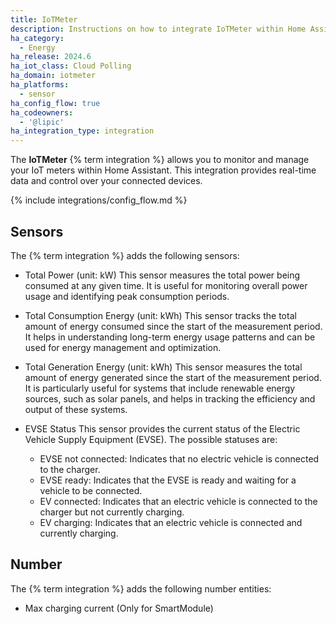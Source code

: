 ```yaml
---
title: IoTMeter
description: Instructions on how to integrate IoTMeter within Home Assistant.
ha_category:
  - Energy
ha_release: 2024.6
ha_iot_class: Cloud Polling
ha_domain: iotmeter
ha_platforms:
  - sensor
ha_config_flow: true
ha_codeowners:
  - '@lipic'
ha_integration_type: integration
---
```


The **IoTMeter** {% term integration %} allows you to monitor and manage your IoT meters within Home Assistant. This integration provides real-time data and control over your connected devices.

{% include integrations/config_flow.md %}

## Sensors

The {% term integration %} adds the following sensors:

- Total Power (unit: kW)
  This sensor measures the total power being consumed at any given time. It is useful for monitoring overall power usage and identifying peak consumption periods.

- Total Consumption Energy (unit: kWh)
  This sensor tracks the total amount of energy consumed since the start of the measurement period. It helps in understanding long-term energy usage patterns and can be used for energy management and optimization.

- Total Generation Energy (unit: kWh)
  This sensor measures the total amount of energy generated since the start of the measurement period. It is particularly useful for systems that include renewable energy sources, such as solar panels, and helps in tracking the efficiency and output of these systems.

- EVSE Status
  This sensor provides the current status of the Electric Vehicle Supply Equipment (EVSE). The possible statuses are:
  - EVSE not connected: Indicates that no electric vehicle is connected to the charger.
  - EVSE ready: Indicates that the EVSE is ready and waiting for a vehicle to be connected.
  - EV connected: Indicates that an electric vehicle is connected to the charger but not currently charging.
  - EV charging: Indicates that an electric vehicle is connected and currently charging.


## Number

The {% term integration %} adds the following number entities:

- Max charging current (Only for SmartModule)
